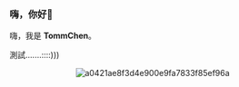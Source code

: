 ### 嗨，你好👋

嗨，我是 **TommChen**。

測試.......::::)))

<!--
**TommChen/TommChen** 是一個 ✨ 特殊的 ✨ 儲存庫，因為它的 `README.md`（此檔案）出現在您的GitHub個人資料檔案中。

以下是一些啟示，可以讓您開始：

- 🔭 我目前正在進行…
- 🌱 我目前正在學習…
- 👯 我正在尋找合作夥伴…
- 🤔 我正在尋找幫助…
- 💬 關於我，可以問我…
- 📫 如何聯繫我:…
- 😄 代名詞:…
- ⚡玩笑事實:…
-->

<div align="center">

![a0421ae8f3d4e900e9fa7833f85ef96a](https://user-images.githubusercontent.com/97342533/222116638-e3cc24dd-28db-483c-8ce6-e8b9941f0734.gif)

</div>